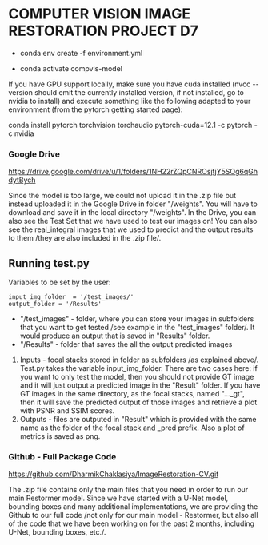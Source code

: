 # COMPUTER VISION IMAGE RESTORATION PROJECT D7


- conda env create -f environment.yml

- conda activate compvis-model

If you have GPU support locally, make sure you have cuda installed 
(nvcc --version should emit the currently installed version, if not installed, go to nvidia to install)
and execute something like the following adapted to your environment
(from the pytorch getting started page):

conda install pytorch torchvision torchaudio pytorch-cuda=12.1 -c pytorch -c nvidia


### Google Drive
https://drive.google.com/drive/u/1/folders/1NH22rZQpCNROsjtjY5SOg6qGhdytBych

Since the model is too large, we could not upload it in the .zip file but instead uploaded it in the Google Drive in folder "/weights". You will have to download and save it in the local directory "/weights".
In the Drive, you can also see the Test Set that we have used to test our images on! You can also see the real_integral images that we used to predict and the output results to them /they are also included in the .zip file/.


## Running test.py 

Variables to be set by the user:
  
    input_img_folder  = '/test_images/'
    output_folder = '/Results'

- "/test_images" - folder, where you can store your images in subfolders that you want to get tested /see example in the "test_images" folder/. It would produce an output that is saved in "Results" folder. 
- "/Results" - folder that saves the all the output predicted images

1. Inputs - focal stacks stored in folder as subfolders /as explained above/. Test.py takes the variable input_img_folder. There are two cases here: if you want to only test the model, then you should not provide GT image and it will just output a predicted image in the "Result" folder. If you have GT images in the same directory, as the focal stacks, named "..._gt", then it will save the predicted output of those images and retrieve a plot with PSNR and SSIM scores.
2. Outputs - files are outputed in "Result" which is provided with the same name as the folder of the focal stack and _pred prefix. Also a plot of metrics is saved as png.

### Github - Full Package Code
https://github.com/DharmikChaklasiya/ImageRestoration-CV.git

The .zip file contains only the main files that you need in order to run our main Restormer model. Since we have started with a U-Net model, bounding boxes and many additional implementations, we are providing the Github to our full code /not only for our main model - Restormer, but also all of the code that we have been working on for the past 2 months, including U-Net, bounding boxes, etc./. 
